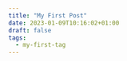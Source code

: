 ```yaml
---
title: "My First Post"
date: 2023-01-09T10:16:02+01:00
draft: false
tags:
  - my-first-tag
---
```


